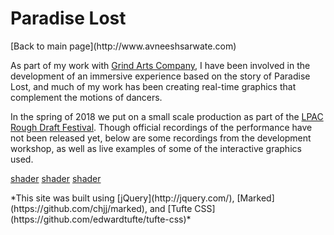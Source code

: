 <b>Paradise Lost</b>
===============
<div>[Back to main page](http://www.avneeshsarwate.com)</div>


As part of my work with [Grind Arts Company](http://www.grindarts.com/), I have been involved in the development of an immersive experience based on the story of Paradise Lost, and much of my work has been creating real-time graphics that complement the motions of dancers.

In the spring of 2018 we put on a small scale production as part of the [LPAC Rough Draft Festival](http://www.lpac.nyc/rough-draft-2018). Though official recordings of the performance have not been released yet, below are some recordings from the development workshop, as well as live examples of some of the interactive graphics used. 

[shader](https://avneeshsarwate.github.io/The_Force/?ae_peanutButter6)
[shader](https://avneeshsarwate.github.io/The_Force/?ae_peanutButter7)
[shader](https://avneeshsarwate.github.io/The_Force/?ae_peanutButter0)


<footer>*This site was built using  [jQuery](http://jquery.com/), [Marked](https://github.com/chjj/marked), and [Tufte CSS](https://github.com/edwardtufte/tufte-css)*</footer>